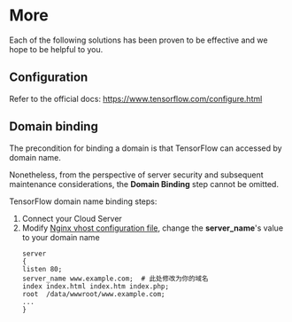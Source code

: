 # More

Each of the following solutions has been proven to be effective and we hope to be helpful to you.

## Configuration 

Refer to the official docs: https://www.tensorflow.com/configure.html

## Domain binding

The precondition for binding a domain is that TensorFlow can accessed by domain name.

Nonetheless, from the perspective of server security and subsequent maintenance considerations, the **Domain Binding** step cannot be omitted.

TensorFlow domain name binding steps:

1. Connect your Cloud Server
2. Modify [Nginx vhost configuration file](/stack-components.md#nginx), change the **server_name**'s value to your domain name
   ```text
   server
   {
   listen 80;
   server_name www.example.com;  # 此处修改为你的域名
   index index.html index.htm index.php;
   root  /data/wwwroot/www.example.com;
   ...
   }
   ```